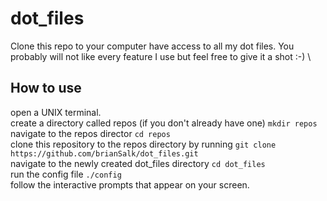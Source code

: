 # dot_files
Clone this repo to your computer have access to all my dot files.  You probably will not like every feature I use but feel free to give it a shot :-) \
## How to use
open a UNIX terminal. \
create a directory called repos (if you don't already have one) `mkdir repos`\
navigate to the repos director `cd repos`\
clone this repository to the repos directory by running `git clone https://github.com/brianSalk/dot_files.git` \
navigate to the newly created dot_files directory `cd dot_files`\
run the config file `./config`\
follow the interactive prompts that appear on your screen.

